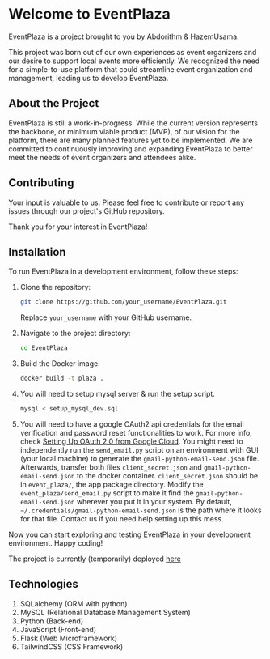 # Welcome to EventPlaza

EventPlaza is a project brought to you by Abdorithm & HazemUsama. 

This project was born out of our own experiences as event organizers and our desire to support local events more efficiently. We recognized the need for a simple-to-use platform that could streamline event organization and management, leading us to develop EventPlaza.

## About the Project

EventPlaza is still a work-in-progress. While the current version represents the backbone, or minimum viable product (MVP), of our vision for the platform, there are many planned features yet to be implemented. We are committed to continuously improving and expanding EventPlaza to better meet the needs of event organizers and attendees alike.

## Contributing

Your input is valuable to us. Please feel free to contribute or report any issues through our project's GitHub repository.

Thank you for your interest in EventPlaza!

## Installation

To run EventPlaza in a development environment, follow these steps:

1. Clone the repository:
   ```bash
   git clone https://github.com/your_username/EventPlaza.git
   ```
   Replace `your_username` with your GitHub username.

2. Navigate to the project directory:
   ```bash
   cd EventPlaza
   ```

3. Build the Docker image:
   ```bash
   docker build -t plaza .
   ```

4. You will need to setup mysql server & run the setup script.
    ```bash
    mysql < setup_mysql_dev.sql
    ```

5. You will need to have a google OAuth2 api credentials for the email verification and password reset functionalities to work. For more info, check [Setting Up OAuth 2.0 from Google Cloud](https://support.google.com/cloud/answer/6158849). You might need to independently run the `send_email.py` script on an environment with GUI (your local machine) to generate the `gmail-python-email-send.json` file. Afterwards, transfer both files `client_secret.json` and `gmail-python-email-send.json` to the docker container. `client_secret.json` should be in `event_plaza/`, the app package directory. Modify the `event_plaza/send_email.py` script to make it find the `gmail-python-email-send.json` wherever you put it in your system. By default, `~/.credentials/gmail-python-email-send.json` is the path where it looks for that file. Contact us if you need help setting up this mess.

Now you can start exploring and testing EventPlaza in your development environment. Happy coding!

The project is currently (temporarily) deployed [here](http://web-02.abdorithm.tech/eventplaza/)

## Technologies

1. SQLalchemy (ORM with python)
2. MySQL (Relational Database Management System)
3. Python (Back-end)
4. JavaScript (Front-end)
5. Flask (Web Microframework)
6. TailwindCSS (CSS Framework)
